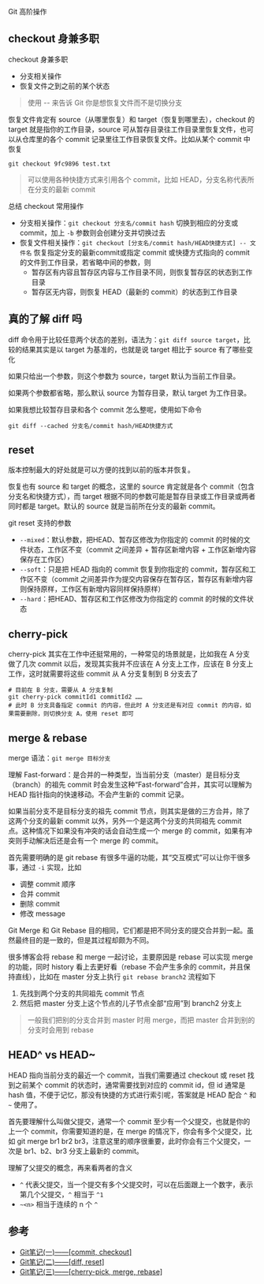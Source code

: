 Git 高阶操作

## checkout 身兼多职
checkout 身兼多职
* 分支相关操作
* 恢复文件之到之前的某个状态

> 使用 -- 来告诉 Git 你是想恢复文件而不是切换分支

恢复文件肯定有 source（从哪里恢复）和 target（恢复到哪里去），checkout 的 target 就是指你的工作目录，source 可从暂存目录往工作目录里恢复文件，也可以从仓库里的各个 commit 记录里往工作目录恢复文件。比如从某个 commit 中恢复
```shell
git checkout 9fc9896 test.txt
```

> 可以使用各种快捷方式来引用各个 commit，比如 HEAD，分支名称代表所在分支的最新 commit

总结 checkout 常用操作
* 分支相关操作：`git checkout 分支名/commit hash` 切换到相应的分支或 commit，加上 `-b` 参数则会创建分支并切换过去
* 恢复文件相关操作：`git checkout [分支名/commit hash/HEAD快捷方式] -- 文件名` 恢复指定分支的最新commit或指定 commit 或快捷方式指向的 commit 的文件到工作目录，若省略中间的参数，则
  * 暂存区有内容且暂存区内容与工作目录不同，则恢复暂存区的状态到工作目录
  * 暂存区无内容，则恢复 HEAD（最新的 commit）的状态到工作目录

## 真的了解 diff 吗
diff 命令用于比较任意两个状态的差别，语法为：`git diff source target`，比较的结果其实是以 target 为基准的，也就是说 target 相比于 source 有了哪些变化

如果只给出一个参数，则这个参数为 source，target 默认为当前工作目录。

如果两个参数都省略，那么默认 source 为暂存目录，默认 target 为工作目录。

如果我想比较暂存目录和各个 commit 怎么整呢，使用如下命令
```shell
git diff --cached 分支名/commit hash/HEAD快捷方式
```

## reset
版本控制最大的好处就是可以方便的找到以前的版本并恢复。

恢复也有 source 和 target 的概念，这里的 source 肯定就是各个 commit（包含分支名和快捷方式），而 target 根据不同的参数可能是暂存目录或工作目录或两者同时都是 target。默认的 source 就是当前所在分支的最新 commit。

git reset 支持的参数
* `--mixed`：默认参数，把HEAD、暂存区修改为你指定的 commit 的时候的文件状态，工作区不变（commit 之间差异 + 暂存区新增内容 + 工作区新增内容保存在工作区）
* `--soft`：只是把 HEAD 指向的 commit 恢复到你指定的 commit，暂存区和工作区不变（commit 之间差异作为提交内容保存在暂存区，暂存区有新增内容则保持原样，工作区有新增内容同样保持原样）
* `--hard`：把HEAD、暂存区和工作区修改为你指定的 commit 的时候的文件状态

## cherry-pick
cherry-pick 其实在工作中还挺常用的，一种常见的场景就是，比如我在 A 分支做了几次 commit 以后，发现其实我并不应该在 A 分支上工作，应该在 B 分支上工作，这时就需要将这些 commit 从 A 分支复制到 B 分支去了
```shell
# 目前在 B 分支，需要从 A 分支复制
git cherry-pick commitId1 commitId2 ……
# 此时 B 分支具备指定 commit 的内容，但此时 A 分支还是有对应 commit 的内容，如果需要删除，则切换分支 A，使用 reset 即可
```

## merge & rebase
merge 语法：`git merge 目标分支`

理解 Fast-forward：是合并的一种类型，当当前分支（master）是目标分支（branch）的祖先 commit 时会发生这种“Fast-forward”合并，其实可以理解为 HEAD 指针指向的快速移动。不会产生新的 commit 记录。

如果当前分支不是目标分支的祖先 commit 节点，则其实是做的三方合并，除了这两个分支的最新 commit 以外，另外一个是这两个分支的共同祖先 commit 点。这种情况下如果没有冲突的话会自动生成一个 merge 的 commit，如果有冲突则手动解决后还是会有一个 merge 的 commit。

首先需要明确的是 git rebase 有很多牛逼的功能，其“交互模式”可以让你干很多事，通过 `-i` 实现，比如
* 调整 commit 顺序
* 合并 commit
* 删除 commit
* 修改 message

Git Merge 和 Git Rebase 目的相同，它们都是把不同分支的提交合并到一起。虽然最终目的是一致的，但是其过程却颇为不同。

很多博客会将 rebase 和 merge 一起讨论，主要原因是 rebase 可以实现 merge 的功能，同时 history 看上去更好看（rebase 不会产生多余的 commit，并且保持直线），比如在 master 分支上执行 `git rebase branch2` 流程如下
1. 先找到两个分支的共同祖先 commit 节点
2. 然后把 master 分支上这个节点的儿子节点全部“应用”到 branch2 分支上

> 一般我们把别的分支合并到 master 时用 merge，而把 master 合并到别的分支时会用到 rebase

## HEAD^ vs HEAD~
HEAD 指向当前分支的最近一个 commit，当我们需要通过 checkout 或 reset 找到之前某个 commit 的状态时，通常需要找到对应的 commit id，但 id 通常是 hash 值，不便于记忆，那没有快捷的方式进行索引呢，答案就是 HEAD 配合 `^` 和 `~` 使用了。

首先要理解什么叫做父提交，通常一个 commit 至少有一个父提交，也就是你的上一个 commit，你需要知道的是，在 merge 的情况下，你会有多个父提交，比如 git merge br1 br2 br3，注意这里的顺序很重要，此时你会有三个父提交，一次是 br1、b2、br3 分支上最新的 commit。

理解了父提交的概念，再来看两者的含义
* `^` 代表父提交，当一个提交有多个父提交时，可以在后面跟上一个数字，表示第几个父提交，`^` 相当于 `^1`
* `~<n>` 相当于连续的 n 个 `^`

## 参考
* [Git笔记(一)——[commit, checkout]](http://pinkyjie.com/2014/08/02/git-notes-part-1/)
* [Git笔记(二)——[diff, reset]](http://pinkyjie.com/2014/08/02/git-notes-part-2/)
* [Git笔记(三)——[cherry-pick, merge, rebase]](http://pinkyjie.com/2014/08/10/git-notes-part-3/)